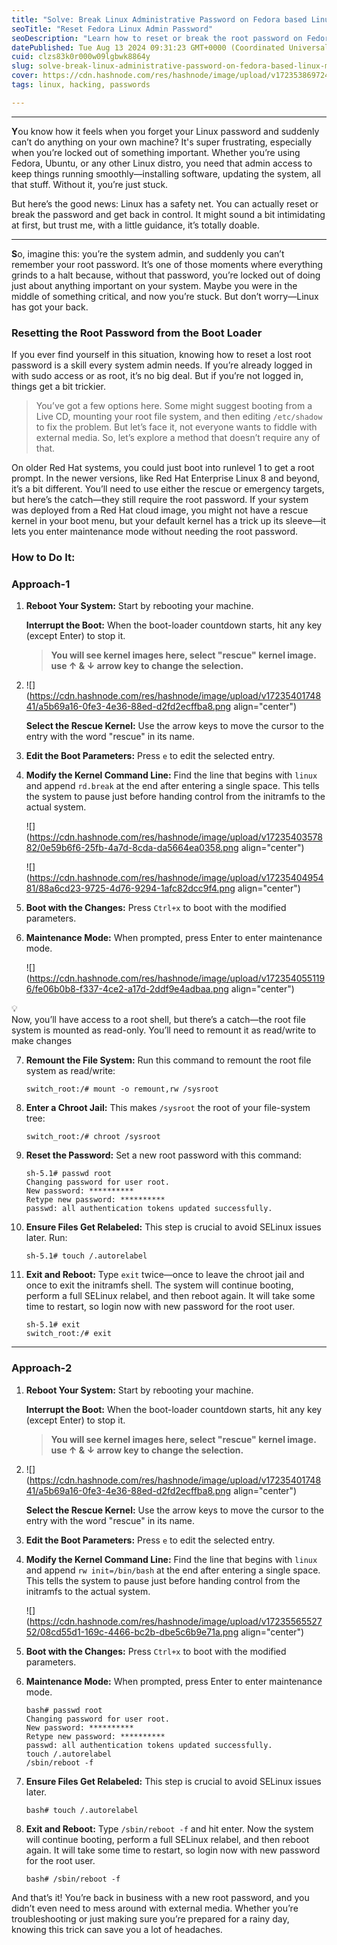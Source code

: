 ```yaml
---
title: "Solve: Break Linux Administrative Password on Fedora based Linux Machines"
seoTitle: "Reset Fedora Linux Admin Password"
seoDescription: "Learn how to reset or break the root password on Fedora systems using boot loader without external media"
datePublished: Tue Aug 13 2024 09:31:23 GMT+0000 (Coordinated Universal Time)
cuid: clzs83k0r000w09lgbwk8864y
slug: solve-break-linux-administrative-password-on-fedora-based-linux-machines
cover: https://cdn.hashnode.com/res/hashnode/image/upload/v1723538697242/9088c6d9-0505-4a4c-9cf9-6a6b565f7bb8.png
tags: linux, hacking, passwords

---
```


---

**Y**ou know how it feels when you forget your Linux password and suddenly can’t do anything on your own machine? It's super frustrating, especially when you’re locked out of something important. Whether you’re using Fedora, Ubuntu, or any other Linux distro, you need that admin access to keep things running smoothly—installing software, updating the system, all that stuff. Without it, you’re just stuck.

But here’s the good news: Linux has a safety net. You can actually reset or break the password and get back in control. It might sound a bit intimidating at first, but trust me, with a little guidance, it’s totally doable.

---

**S**o, imagine this: you’re the system admin, and suddenly you can’t remember your root password. It’s one of those moments where everything grinds to a halt because, without that password, you’re locked out of doing just about anything important on your system. Maybe you were in the middle of something critical, and now you’re stuck. But don’t worry—Linux has got your back.

### **Resetting the Root Password from the Boot Loader**

If you ever find yourself in this situation, knowing how to reset a lost root password is a skill every system admin needs. If you’re already logged in with sudo access or as root, it’s no big deal. But if you’re not logged in, things get a bit trickier.

> You’ve got a few options here. Some might suggest booting from a Live CD, mounting your root file system, and then editing `/etc/shadow` to fix the problem. But let’s face it, not everyone wants to fiddle with external media. So, let’s explore a method that doesn’t require any of that.

On older Red Hat systems, you could just boot into runlevel 1 to get a root prompt. In the newer versions, like Red Hat Enterprise Linux 8 and beyond, it’s a bit different. You’ll need to use either the rescue or emergency targets, but here’s the catch—they still require the root password. If your system was deployed from a Red Hat cloud image, you might not have a rescue kernel in your boot menu, but your default kernel has a trick up its sleeve—it lets you enter maintenance mode without needing the root password.

### **How to Do It:**

### Approach-1

1. **Reboot Your System:** Start by rebooting your machine.
    
    **Interrupt the Boot:** When the boot-loader countdown starts, hit any key (except Enter) to stop it.
    
    > **You will see kernel images here, select "rescue" kernel image. use ↑ & ↓ arrow key to change the selection.**
    
2. ![](https://cdn.hashnode.com/res/hashnode/image/upload/v1723540174841/a5b69a16-0fe3-4e36-88ed-d2fd2ecffba8.png align="center")
    
    **Select the Rescue Kernel:** Use the arrow keys to move the cursor to the entry with the word "rescue" in its name.
    
3. **Edit the Boot Parameters:** Press `e` to edit the selected entry.
    
4. **Modify the Kernel Command Line:** Find the line that begins with `linux` and append `rd.break` at the end after entering a single space. This tells the system to pause just before handing control from the initramfs to the actual system.
    
    ![](https://cdn.hashnode.com/res/hashnode/image/upload/v1723540357882/0e59b6f6-25fb-4a7d-8cda-da5664ea0358.png align="center")
    
    ![](https://cdn.hashnode.com/res/hashnode/image/upload/v1723540495481/88a6cd23-9725-4d76-9294-1afc82dcc9f4.png align="center")
    
5. **Boot with the Changes:** Press `Ctrl+x` to boot with the modified parameters.
    
6. **Maintenance Mode:** When prompted, press Enter to enter maintenance mode.
    
    ![](https://cdn.hashnode.com/res/hashnode/image/upload/v1723540551196/fe06b0b8-f337-4ce2-a17d-2ddf9e4adbaa.png align="center")
    

<div data-node-type="callout">
<div data-node-type="callout-emoji">💡</div>
<div data-node-type="callout-text">Now, you’ll have access to a root shell, but there’s a catch—the root file system is mounted as read-only. You’ll need to remount it as read/write to make changes</div>
</div>

7. **Remount the File System:** Run this command to remount the root file system as read/write:
    
    ```plaintext
    switch_root:/# mount -o remount,rw /sysroot
    ```
    
8. **Enter a Chroot Jail:** This makes `/sysroot` the root of your file-system tree:
    
    ```plaintext
    switch_root:/# chroot /sysroot
    ```
    
9. **Reset the Password:** Set a new root password with this command:
    
    ```plaintext
    sh-5.1# passwd root
    Changing password for user root.
    New password: **********
    Retype new password: **********
    passwd: all authentication tokens updated successfully.
    ```
    
10. **Ensure Files Get Relabeled:** This step is crucial to avoid SELinux issues later. Run:
    
    ```plaintext
    sh-5.1# touch /.autorelabel
    ```
    
11. **Exit and Reboot:** Type `exit` twice—once to leave the chroot jail and once to exit the initramfs shell. The system will continue booting, perform a full SELinux relabel, and then reboot again. It will take some time to restart, so login now with new password for the root user.
    
    ```plaintext
    sh-5.1# exit
    switch_root:/# exit
    ```
    

---

### Approach-2

1. **Reboot Your System:** Start by rebooting your machine.
    
    **Interrupt the Boot:** When the boot-loader countdown starts, hit any key (except Enter) to stop it.
    
    > **You will see kernel images here, select "rescue" kernel image. use ↑ & ↓ arrow key to change the selection.**
    
2. ![](https://cdn.hashnode.com/res/hashnode/image/upload/v1723540174841/a5b69a16-0fe3-4e36-88ed-d2fd2ecffba8.png align="center")
    
    **Select the Rescue Kernel:** Use the arrow keys to move the cursor to the entry with the word "rescue" in its name.
    
3. **Edit the Boot Parameters:** Press `e` to edit the selected entry.
    
4. **Modify the Kernel Command Line:** Find the line that begins with `linux` and append `rw init=/bin/bash` at the end after entering a single space. This tells the system to pause just before handing control from the initramfs to the actual system.
    
    ![](https://cdn.hashnode.com/res/hashnode/image/upload/v1723556552752/08cd55d1-169c-4466-bc2b-dbe5c6b9e71a.png align="center")
    
5. **Boot with the Changes:** Press `Ctrl+x` to boot with the modified parameters.
    
6. **Maintenance Mode:** When prompted, press Enter to enter maintenance mode.
    
    ```plaintext
    bash# passwd root
    Changing password for user root.
    New password: **********
    Retype new password: **********
    passwd: all authentication tokens updated successfully.
    touch /.autorelabel
    /sbin/reboot -f
    ```
    
7. **Ensure Files Get Relabeled:** This step is crucial to avoid SELinux issues later.
    
    ```plaintext
    bash# touch /.autorelabel
    ```
    
8. **Exit and Reboot:** Type `/sbin/reboot -f` and hit enter. Now the system will continue booting, perform a full SELinux relabel, and then reboot again. It will take some time to restart, so login now with new password for the root user.
    
    ```plaintext
    bash# /sbin/reboot -f
    ```
    

And that’s it! You’re back in business with a new root password, and you didn’t even need to mess around with external media. Whether you’re troubleshooting or just making sure you’re prepared for a rainy day, knowing this trick can save you a lot of headaches.